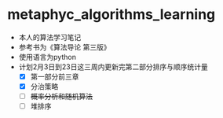# metaphyc_algorithms_learning
- 本人的算法学习笔记
- 参考书为《算法导论 第三版》
- 使用语言为python
- 计划2月3日到23日这三周内更新完第二部分排序与顺序统计量
    - [x] 第一部分前三章
    - [x] 分治策略
    - [ ] ~~概率分析和随机算法~~
    - [ ] 堆排序
